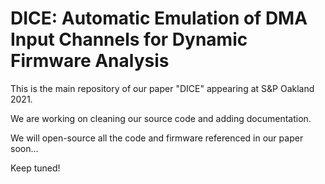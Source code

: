 # DICE: Automatic Emulation of DMA Input Channels for Dynamic Firmware Analysis
This is the main repository of our paper "DICE" appearing at S&P Oakland 2021.

We are working on cleaning our source code and adding documentation. 

We will open-source all the code and firmware referenced in our paper soon... 

Keep tuned! 
